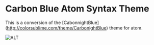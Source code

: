 # Carbon Blue Atom Syntax Theme

This is a conversion of the [CabonnightBlue] (http://colorsublime.com/theme/CarbonightBlue) theme for atom.

![ALT](https://drive.google.com/file/d/0B5y5UapBvsUBcUROQ281VjJJcHM/edit?usp=sharing)
